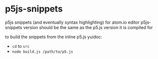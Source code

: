 # p5js-snippets
p5js snippets (and eventually syntax highlighting) for atom.io editor
p5js-snippets version should be the same as the p5.js version it is compiled for

to build the snippets from the inline p5.js yuidoc:
 + `cd` to `src`
 + `node build.js /path/to/p5.js`

